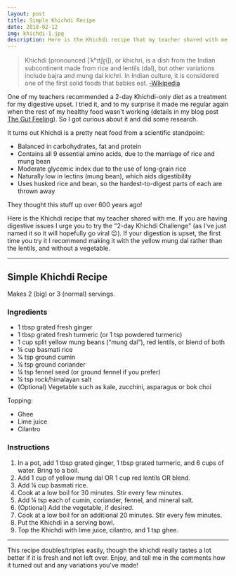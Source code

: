 ```yaml
---
layout: post
title: Simple Khichdi Recipe
date: 2018-02-12
img: khichdi-1.jpg
description: Here is the Khichdi recipe that my teacher shared with me. If you are having digestive issues I urge you to try the &ldquo;2-day Khichdi Challenge&rdquo; (as I've just named it so it will hopefully go viral). If your digestion is upset, the first time you try it I recommend making it with the yellow mung dal rather than the lentils, and without a vegetable.
---
```


> Khichdi (pronounced [ˈkʰɪtʃɽi]), or khichri, is a dish from the Indian subcontinent made from rice and lentils (dal), but other variations include bajra and mung dal kichri. In Indian culture, it is considered one of the first solid foods that babies eat. [&#8209;Wikipedia](https://en.wikipedia.org/wiki/Khichdi)

One of my teachers recommended a 2-day Khichdi-only diet as a treatment for my digestive upset. I tried it, and to my surprise it made me regular again when the rest of my healthy food wasn't working (details in my blog post [The Gut Feeling](../the-gut-feeling/)). So I got curious about it and did some research.

It turns out Khichdi is a pretty neat food from a scientific standpoint:

* Balanced in carbohydrates, fat and protein
* Contains all 9 essential amino acids, due to the marriage of rice and mung bean
* Moderate glycemic index due to the use of long-grain rice
* Naturally low in lectins (mung bean), which aids digestibility
* Uses husked rice and bean, so the hardest-to-digest parts of each are thrown away

They thought this stuff up over 600 years ago!

Here is the Khichdi recipe that my teacher shared with me. If you are having digestive issues I urge you to try the "2-day Khichdi Challenge" (as I've just named it so it will hopefully go viral 😉). If your digestion is upset, the first time you try it I recommend making it with the yellow mung dal rather than the lentils, and without a vegetable.

---

## Simple Khichdi Recipe

Makes 2 (big) or 3 (normal) servings.

### Ingredients

* 1 tbsp grated fresh ginger
* 1 tbsp grated fresh turmeric (or 1 tsp powdered turmeric)
* 1 cup split yellow mung beans (“mung dal”), red lentils, or blend of both
* ¼ cup basmati rice
* ¼ tsp ground cumin
* ¼ tsp ground coriander
* ¼ tsp fennel seed (or ground fennel if you prefer)
* ¼ tsp rock/himalayan salt
* (Optional) Vegetable such as kale, zucchini, asparagus or bok choi

Topping:

* Ghee
* Lime juice
* Cilantro

### Instructions

1. In a pot, add 1 tbsp grated ginger, 1 tbsp grated turmeric, and 6 cups of water. Bring to a boil.
2. Add 1 cup of yellow mung dal OR 1 cup red lentils OR blend.
3. Add ¼ cup basmati rice.
4. Cook at a low boil for 30 minutes. Stir every few minutes.
5. Add ¼ tsp each of cumin, coriander, fennel, and mineral salt.
6. (Optional) Add the vegetable, if desired.
7. Cook at a low boil for an additional 20 minutes. Stir every few minutes.
8. Put the Khichdi in a serving bowl.
9. Top the Khichdi with lime juice, cilantro, and 1 tsp ghee.

---

This recipe doubles/triples easily, though the khichdi really tastes a lot better if it is fresh and not left over. Enjoy, and tell me in the comments how it turned out and any variations you've made!
